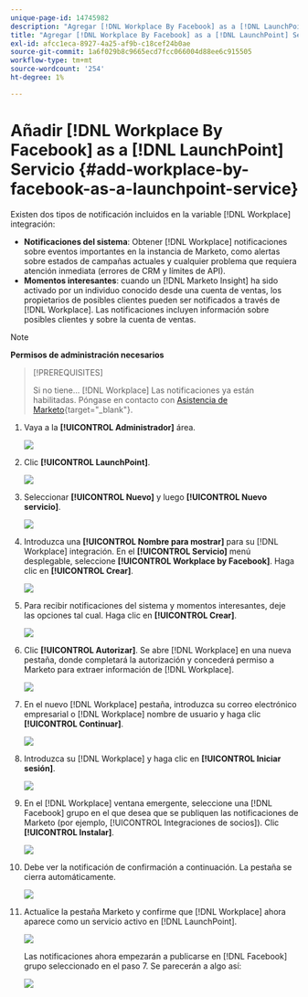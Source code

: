 ```yaml
---
unique-page-id: 14745982
description: "Agregar [!DNL Workplace By Facebook] as a [!DNL LaunchPoint Service] - Documentos de Marketo - Documentación del producto"
title: "Agregar [!DNL Workplace By Facebook] as a [!DNL LaunchPoint] Servicio"
exl-id: afcc1eca-8927-4a25-af9b-c18cef24b0ae
source-git-commit: 1a6f029b8c9665ecd7fcc066004d88ee6c915505
workflow-type: tm+mt
source-wordcount: '254'
ht-degree: 1%

---
```


# Añadir [!DNL Workplace By Facebook] as a [!DNL LaunchPoint] Servicio {#add-workplace-by-facebook-as-a-launchpoint-service}

Existen dos tipos de notificación incluidos en la variable [!DNL Workplace] integración:

* **Notificaciones del sistema**: Obtener [!DNL Workplace] notificaciones sobre eventos importantes en la instancia de Marketo, como alertas sobre estados de campañas actuales y cualquier problema que requiera atención inmediata (errores de CRM y límites de API).
* **Momentos interesantes**: cuando un [!DNL Marketo Insight] ha sido activado por un individuo conocido desde una cuenta de ventas, los propietarios de posibles clientes pueden ser notificados a través de [!DNL Workplace]. Las notificaciones incluyen información sobre posibles clientes y sobre la cuenta de ventas.

>[!NOTE]
>
>**Permisos de administración necesarios**

>[!PREREQUISITES]
>
>Si no tiene... [!DNL Workplace] Las notificaciones ya están habilitadas. Póngase en contacto con [Asistencia de Marketo](https://nation.marketo.com/t5/Support/ct-p/Support){target="_blank"}.

1. Vaya a la **[!UICONTROL Administrador]** área.

   ![](assets/add-workplace-by-facebook-as-a-launchpoint-service-1.png)

1. Clic **[!UICONTROL LaunchPoint]**.

   ![](assets/add-workplace-by-facebook-as-a-launchpoint-service-2.png)

1. Seleccionar **[!UICONTROL Nuevo]** y luego **[!UICONTROL Nuevo servicio]**.

   ![](assets/add-workplace-by-facebook-as-a-launchpoint-service-3.png)

1. Introduzca una **[!UICONTROL Nombre para mostrar]** para su [!DNL Workplace] integración. En el **[!UICONTROL Servicio]** menú desplegable, seleccione **[!UICONTROL Workplace by Facebook]**. Haga clic en **[!UICONTROL Crear]**.

   ![](assets/add-workplace-by-facebook-as-a-launchpoint-service-4.png)

1. Para recibir notificaciones del sistema y momentos interesantes, deje las opciones tal cual. Haga clic en **[!UICONTROL Crear]**.

   ![](assets/add-workplace-by-facebook-as-a-launchpoint-service-5.png)

1. Clic **[!UICONTROL Autorizar]**. Se abre [!DNL Workplace] en una nueva pestaña, donde completará la autorización y concederá permiso a Marketo para extraer información de [!DNL Workplace].

   ![](assets/add-workplace-by-facebook-as-a-launchpoint-service-6.png)

1. En el nuevo [!DNL Workplace] pestaña, introduzca su correo electrónico empresarial o [!DNL Workplace] nombre de usuario y haga clic **[!UICONTROL Continuar]**.

   ![](assets/add-workplace-by-facebook-as-a-launchpoint-service-7.png)

1. Introduzca su [!DNL Workplace] y haga clic en **[!UICONTROL Iniciar sesión]**.

   ![](assets/add-workplace-by-facebook-as-a-launchpoint-service-8.png)

1. En el [!DNL Workplace] ventana emergente, seleccione una [!DNL Facebook] grupo en el que desea que se publiquen las notificaciones de Marketo (por ejemplo, [!UICONTROL Integraciones de socios]). Clic **[!UICONTROL Instalar]**.

   ![](assets/add-workplace-by-facebook-as-a-launchpoint-service-9.png)

1. Debe ver la notificación de confirmación a continuación. La pestaña se cierra automáticamente.

   ![](assets/add-workplace-by-facebook-as-a-launchpoint-service-10.png)

1. Actualice la pestaña Marketo y confirme que [!DNL Workplace] ahora aparece como un servicio activo en [!DNL LaunchPoint].

   ![](assets/add-workplace-by-facebook-as-a-launchpoint-service-11.png)

   Las notificaciones ahora empezarán a publicarse en [!DNL Facebook] grupo seleccionado en el paso 7. Se parecerán a algo así:

   ![](assets/add-workplace-by-facebook-as-a-launchpoint-service-12.png)
